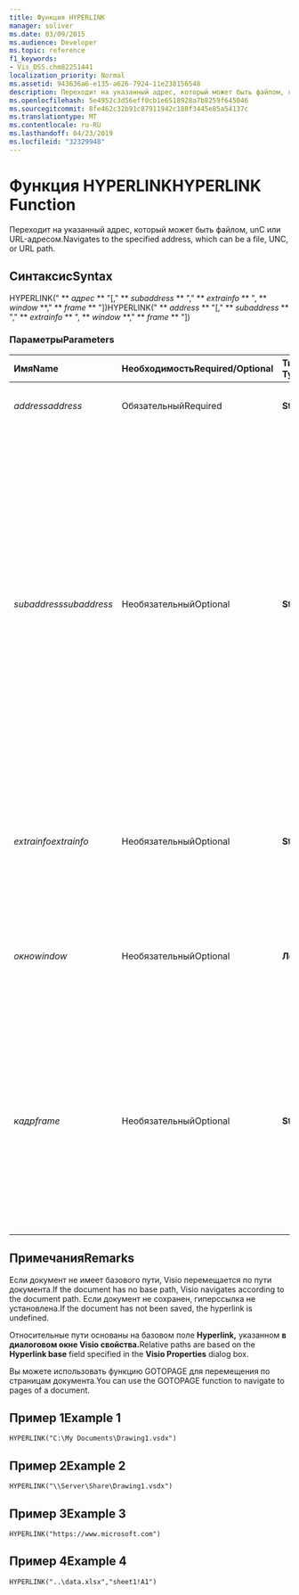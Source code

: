 ```yaml
---
title: Функция HYPERLINK
manager: soliver
ms.date: 03/09/2015
ms.audience: Developer
ms.topic: reference
f1_keywords:
- Vis_DSS.chm82251441
localization_priority: Normal
ms.assetid: 943636a6-e135-a626-7924-11e238156548
description: Переходит на указанный адрес, который может быть файлом, unC или URL-адресом.
ms.openlocfilehash: 5e4952c3d56eff0cb1e6518928a7b8259f645046
ms.sourcegitcommit: 8fe462c32b91c87911942c188f3445e85a54137c
ms.translationtype: MT
ms.contentlocale: ru-RU
ms.lasthandoff: 04/23/2019
ms.locfileid: "32329948"
---
```

# <a name="hyperlink-function"></a><span data-ttu-id="18d23-103">Функция HYPERLINK</span><span class="sxs-lookup"><span data-stu-id="18d23-103">HYPERLINK Function</span></span>

<span data-ttu-id="18d23-104">Переходит на указанный адрес, который может быть файлом, unC или URL-адресом.</span><span class="sxs-lookup"><span data-stu-id="18d23-104">Navigates to the specified address, which can be a file, UNC, or URL path.</span></span>
  
## <a name="syntax"></a><span data-ttu-id="18d23-105">Синтаксис</span><span class="sxs-lookup"><span data-stu-id="18d23-105">Syntax</span></span>

<span data-ttu-id="18d23-106">HYPERLINK(" \*\* *адрес* \*\* "[," \*\* *subaddress* \*\* "," \*\* *extrainfo* \*\* ", \*\* *window* \*\*," \*\* *frame* \*\* "])</span><span class="sxs-lookup"><span data-stu-id="18d23-106">HYPERLINK(" \*\* *address* \*\* "[," \*\* *subaddress* \*\* "," \*\* *extrainfo* \*\* ", \*\* *window* \*\*," \*\* *frame* \*\* "])</span></span> 
  
### <a name="parameters"></a><span data-ttu-id="18d23-107">Параметры</span><span class="sxs-lookup"><span data-stu-id="18d23-107">Parameters</span></span>

|<span data-ttu-id="18d23-108">**Имя**</span><span class="sxs-lookup"><span data-stu-id="18d23-108">**Name**</span></span>|<span data-ttu-id="18d23-109">**Необходимость**</span><span class="sxs-lookup"><span data-stu-id="18d23-109">**Required/Optional**</span></span>|<span data-ttu-id="18d23-110">**Тип данных**</span><span class="sxs-lookup"><span data-stu-id="18d23-110">**Data Type**</span></span>|<span data-ttu-id="18d23-111">**Описание**</span><span class="sxs-lookup"><span data-stu-id="18d23-111">**Description**</span></span>|
|:-----|:-----|:-----|:-----|
| <span data-ttu-id="18d23-112">_address_</span><span class="sxs-lookup"><span data-stu-id="18d23-112">_address_</span></span> <br/> |<span data-ttu-id="18d23-113">Обязательный</span><span class="sxs-lookup"><span data-stu-id="18d23-113">Required</span></span>  <br/> |<span data-ttu-id="18d23-114">**String**</span><span class="sxs-lookup"><span data-stu-id="18d23-114">**String**</span></span> <br/> |<span data-ttu-id="18d23-115">Полный путь или относительный путь.</span><span class="sxs-lookup"><span data-stu-id="18d23-115">A full path or a relative path.</span></span>  <br/> |
| <span data-ttu-id="18d23-116">_subaddress_</span><span class="sxs-lookup"><span data-stu-id="18d23-116">_subaddress_</span></span> <br/> |<span data-ttu-id="18d23-117">Необязательный</span><span class="sxs-lookup"><span data-stu-id="18d23-117">Optional</span></span>  <br/> |<span data-ttu-id="18d23-118">**String**</span><span class="sxs-lookup"><span data-stu-id="18d23-118">**String**</span></span> <br/> |<span data-ttu-id="18d23-119">Указывает расположение в адресе для ссылки на.</span><span class="sxs-lookup"><span data-stu-id="18d23-119">Specifies a location within address to link to.</span></span> <span data-ttu-id="18d23-120">Например, если адрес — это файл microsoft Visio, подадрес может быть именем страницы; если файл Microsoft Excel, подадрест может быть таблицой или диапазоном в пределах таблицы; если URL-адрес страницы HTML, подадрес может быть якорем.</span><span class="sxs-lookup"><span data-stu-id="18d23-120">For example, if address is a Microsoft Visio file, subaddress can be a page name; if a Microsoft Excel file, subaddress can be a worksheet or range within a worksheet; if a URL for an HTML page, subaddress can be an anchor.</span></span>  <br/> |
| <span data-ttu-id="18d23-121">_extrainfo_</span><span class="sxs-lookup"><span data-stu-id="18d23-121">_extrainfo_</span></span> <br/> |<span data-ttu-id="18d23-122">Необязательный</span><span class="sxs-lookup"><span data-stu-id="18d23-122">Optional</span></span>  <br/> |<span data-ttu-id="18d23-123">**String**</span><span class="sxs-lookup"><span data-stu-id="18d23-123">**String**</span></span> <br/> |<span data-ttu-id="18d23-124">Передает сведения, используемые при разрешении URL-адреса, например координаты карты изображений.</span><span class="sxs-lookup"><span data-stu-id="18d23-124">Passes information used in resolving the URL, such as the coordinates of an image map.</span></span>  <br/> |
| <span data-ttu-id="18d23-125">_окно_</span><span class="sxs-lookup"><span data-stu-id="18d23-125">_window_</span></span> <br/> |<span data-ttu-id="18d23-126">Необязательный</span><span class="sxs-lookup"><span data-stu-id="18d23-126">Optional</span></span>  <br/> |<span data-ttu-id="18d23-127">**Логический**</span><span class="sxs-lookup"><span data-stu-id="18d23-127">**Boolean**</span></span> <br/> |<span data-ttu-id="18d23-128">Указывает, открыта ли гиперссылка в новом окне.</span><span class="sxs-lookup"><span data-stu-id="18d23-128">Specifies whether the hyperlink is opened in a new window.</span></span> <span data-ttu-id="18d23-129">По умолчанию значение FALSE.</span><span class="sxs-lookup"><span data-stu-id="18d23-129">The default value is FALSE.</span></span>  <br/> |
| <span data-ttu-id="18d23-130">_кадр_</span><span class="sxs-lookup"><span data-stu-id="18d23-130">_frame_</span></span> <br/> |<span data-ttu-id="18d23-131">Необязательный</span><span class="sxs-lookup"><span data-stu-id="18d23-131">Optional</span></span>  <br/> |<span data-ttu-id="18d23-132">**String**</span><span class="sxs-lookup"><span data-stu-id="18d23-132">**String**</span></span> <br/> | <span data-ttu-id="18d23-133">Указывает имя кадра для цели, если Visio в качестве активного документа в браузере ActiveX, например Microsoft Internet Explorer 3.0 или более поздней.</span><span class="sxs-lookup"><span data-stu-id="18d23-133">Specifies the name of a frame to target when Visio is open as an Active document in an ActiveX browser, such as Microsoft Internet Explorer 3.0 or later.</span></span> <span data-ttu-id="18d23-134">По умолчанию это пустая строка.</span><span class="sxs-lookup"><span data-stu-id="18d23-134">The default is an empty string.</span></span>  <br/> |
   
## <a name="remarks"></a><span data-ttu-id="18d23-135">Примечания</span><span class="sxs-lookup"><span data-stu-id="18d23-135">Remarks</span></span>

<span data-ttu-id="18d23-136">Если документ не имеет базового пути, Visio перемещается по пути документа.</span><span class="sxs-lookup"><span data-stu-id="18d23-136">If the document has no base path, Visio navigates according to the document path.</span></span> <span data-ttu-id="18d23-137">Если документ не сохранен, гиперссылка не установлена.</span><span class="sxs-lookup"><span data-stu-id="18d23-137">If the document has not been saved, the hyperlink is undefined.</span></span> 
  
<span data-ttu-id="18d23-138">Относительные пути основаны на базовом поле **Hyperlink,** указанном **в диалоговом окне Visio свойства.**</span><span class="sxs-lookup"><span data-stu-id="18d23-138">Relative paths are based on the **Hyperlink base** field specified in the **Visio Properties** dialog box.</span></span> 
  
<span data-ttu-id="18d23-139">Вы можете использовать функцию GOTOPAGE для перемещения по страницам документа.</span><span class="sxs-lookup"><span data-stu-id="18d23-139">You can use the GOTOPAGE function to navigate to pages of a document.</span></span> 
  
## <a name="example-1"></a><span data-ttu-id="18d23-140">Пример 1</span><span class="sxs-lookup"><span data-stu-id="18d23-140">Example 1</span></span>

 `HYPERLINK("C:\My Documents\Drawing1.vsdx")`
  
## <a name="example-2"></a><span data-ttu-id="18d23-141">Пример 2</span><span class="sxs-lookup"><span data-stu-id="18d23-141">Example 2</span></span>

 `HYPERLINK("\\Server\Share\Drawing1.vsdx")`
  
## <a name="example-3"></a><span data-ttu-id="18d23-142">Пример 3</span><span class="sxs-lookup"><span data-stu-id="18d23-142">Example 3</span></span>

 `HYPERLINK("https://www.microsoft.com")`
  
## <a name="example-4"></a><span data-ttu-id="18d23-143">Пример 4</span><span class="sxs-lookup"><span data-stu-id="18d23-143">Example 4</span></span>

 `HYPERLINK("..\data.xlsx","sheet1!A1")`
  

